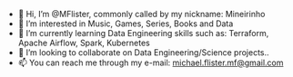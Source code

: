 - 👋 Hi, I’m @MFlister, commonly called by my nickname: Mineirinho
- 👀 I’m interested in Music, Games, Series, Books and Data
- 🌱 I’m currently learning Data Engineering skills such as: Terraform, Apache Airflow, Spark, Kubernetes
- 💞️ I’m looking to collaborate on Data Engineering/Science projects..
- 📫 You can reach me through my e-mail: michael.flister.mf@gmail.com

<!---
MFlister/MFlister is a ✨ special ✨ repository because its `README.md` (this file) appears on your GitHub profile.
You can click the Preview link to take a look at your changes.
--->
